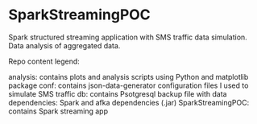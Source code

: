 # SparkStreamingPOC
Spark structured streaming application with SMS traffic data simulation.
Data analysis of aggregated data.

Repo content legend:

analysis: contains plots and analysis scripts using Python and matplotlib package
conf: contains json-data-generator configuration files I used to simulate SMS traffic
db: contains Psotgresql backup file with data
dependencies: Spark and afka dependencies (.jar)
SparkStreamingPOC: contains Spark streaming app

